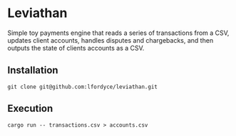 # Leviathan
Simple toy payments engine that reads a series of transactions from a CSV, updates client accounts, handles disputes and chargebacks, and then outputs the state of clients accounts as a CSV.

## Installation
```shell
git clone git@github.com:lfordyce/leviathan.git
```

## Execution
```shell
cargo run -- transactions.csv > accounts.csv
```